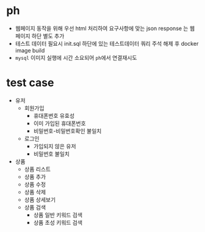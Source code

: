 # ph
- 웹페이지 동작을 위해 우선 html 처리하여 요구사항에 맞는 json response 는 웹페이지 하단 별도 추가
- 테스트 데이터 필요시 init.sql 하단에 있는 테스트데이터 쿼리 주석 해제 후 docker image build
- `mysql` 이미지 실행에 시간 소요되어 `ph`에서 연결재시도

# test case
- 유저
  - 회원가입
    - 휴대폰번호 유효성
    - 이미 가입된 휴대폰번호
    - 비밀번호-비밀번호확인 불일치
  - 로그인
    - 가입되지 않은 유저
    - 비밀번호 불일치
- 상품
  - 상품 리스트
  - 상품 추가
  - 상품 수정
  - 상품 삭제
  - 상품 상세보기
  - 상품 검색
    - 상품 일반 키워드 검색
    - 상품 초성 키워드 검색